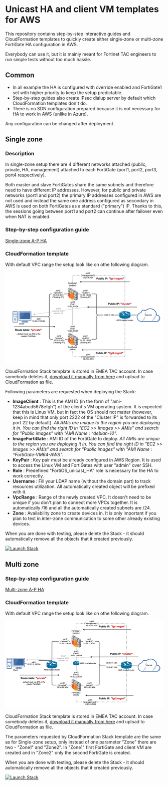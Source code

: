 # Unicast HA and client VM templates for AWS

This repository contains step-by-step interactive guides and CloudFormation templates to quickly create either single-zone or multi-zone FortiGate HA configuration in AWS. 

Everybody can use it, but it is mainly meant for Fortinet TAC engineers to run simple tests without too much hassle.

## Common

  - In all example the HA is configured with override enabled and FortiGate1 set with higher priority to keep the setup predictable.
  - Step-by-step guides also create IPsec dialup server by default which CloudFormation templates don't do.
  - There is no SDN configuration prepared because it is not necessary for HA to work in AWS (unlike in Azure). 
  
Any configuration can be changed after deployment.

## Single zone

### Description

In single-zone setup there are 4 different networks attached (public, private, HA, management) attached to each FortiGate (port1, port2, port3, port4 respectively). 

Both master and slave FortiGates share the same subnets and therefore need to have different IP addresses. However, for public and private networks (port1 and port2) the primary IP addresses configured in AWS are not used and instead the same one address configured as secondary in AWS is used on both FortiGates as a standard ("primary") IP. Thanks to this, the sessions going between port1 and port2 can continue after failover even when NAT is enabled.

### Step-by-step configuration guide

[Single-zone A-P HA](https://ondrejholecek.github.io/aws-templates/#apha-single-zone)

### CloudFormation template

With default VPC range the setup look like on othe following diagram. 

![Single Zone HA (CloudFormation template)](fgt-ha-ap-single-zone.png)

CloudFormation Stack template is stored in EMEA TAC account. In case somebody deletes it, [download it manually from here](fgt-ha-ap-single-zone.json) and upload to CloudFormation as file.

Following parameters are requested when deploying the Stack:
  - **ImageClient** : This is the AMI ID (in the form of "ami-1234abcd5678efgh") of the client's VM operating system. It is expected that this is Linux VM, but in fact the OS should not matter (however, keep in mind that only port 2222 of the "Cluster IP" is forwarded to its port 22 by default). *All AMIs are unique to the region you are deploying it in. You can find the right ID in "EC2 >> Images >> AMIs" and search for "Public images" with "AMI Name : ^debian-10".*
  - **ImageFortiGate** : AMI ID of the FortiGate to deploy. *All AMIs are unique to the region you are deploying it in. You can find the right ID in "EC2 >> Images >> AMIs" and search for "Public images" with "AMI Name : ^FortiGate-VM64-AWS".*
  - **KeyPair** : Key pair must be already configured in AWS Region. It is used to access the Linux VM and FortiGates with user "admin" over SSH.
  - **Role** : Predefined "FortiOS_unicast_HA" role is necessary for the HA to work correctly.
  - **Username** : Fill your LDAP name (without the domain part) to track resources utilization. All automatically created object will be prefixed with it.
  - **VpcRange** : Range of the newly created VPC. It doesn't need to be unique if you don't plan to connect more VPCs together. It is automatically /16 and all the automatically created subnets are /24.
  - **Zone** : Availability zone to create devices in. It is only important if you plan to test in inter-zone communication to some other already existing devices.
  
When you are done with testing, please delete the Stack - it should automatically remove all the objects that it created previously.
  
[![Launch Stack](https://cdn.rawgit.com/buildkite/cloudformation-launch-stack-button-svg/master/launch-stack.svg)](https://console.aws.amazon.com/cloudformation/home#/stacks/new?stackName=FortiGate-APHA-singlezone&templateURL=https://emea-tac-public-templates.s3-eu-west-1.amazonaws.com/fgt-ha-ap-single-zone.json)

## Multi zone

### Step-by-step configuration guide

[Multi-zone A-P HA](https://ondrejholecek.github.io/aws-templates/#apha-multi-zone)

### CloudFormation template

With default VPC range the setup look like on othe following diagram. 

![Multi Zone HA (CloudFormation template)](fgt-ha-ap-multi-zone.png)

CloudFormation Stack template is stored in EMEA TAC account. In case somebody deletes it, [download it manually from here](fgt-ha-ap-multi-zone.json) and upload to CloudFormation as file.

The parameters requested by CloudFormation Stack template are the same as for Single-zone setup, only instead of one parameter "Zone" there are two - "Zone1" and "Zone2". In "Zone1" first FortiGate and client VM are created and in "Zone2" only the second FortiGate is created.

When you are done with testing, please delete the Stack - it should automatically remove all the objects that it created previously.

[![Launch Stack](https://cdn.rawgit.com/buildkite/cloudformation-launch-stack-button-svg/master/launch-stack.svg)](https://console.aws.amazon.com/cloudformation/home#/stacks/new?stackName=FortiGate-APHA-multizone&templateURL=https://emea-tac-public-templates.s3-eu-west-1.amazonaws.com/fgt-ha-ap-multi-zone.json)

